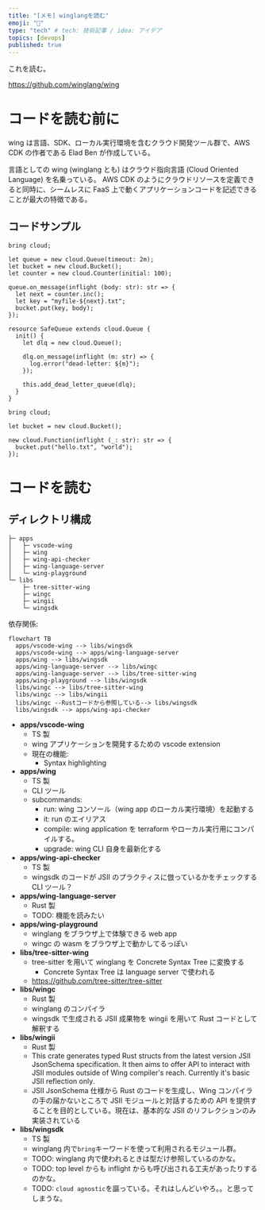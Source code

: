 ```yaml
---
title: "[メモ] winglangを読む"
emoji: "📝"
type: "tech" # tech: 技術記事 / idea: アイデア
topics: [devops]
published: true
---
```


これを読む。

https://github.com/winglang/wing

# コードを読む前に

wing は言語、SDK、ローカル実行環境を含むクラウド開発ツール群で、AWS CDK の作者である Elad Ben が作成している。

言語としての wing (winglang とも) はクラウド指向言語 (Cloud Oriented Language) を名乗っている。
AWS CDK のようにクラウドリソースを定義できると同時に、シームレスに FaaS 上で動くアプリケーションコードを記述できることが最大の特徴である。

## コードサンプル

```wing
bring cloud;

let queue = new cloud.Queue(timeout: 2m);
let bucket = new cloud.Bucket();
let counter = new cloud.Counter(initial: 100);

queue.on_message(inflight (body: str): str => {
  let next = counter.inc();
  let key = "myfile-${next}.txt";
  bucket.put(key, body);
});
```

```wing
resource SafeQueue extends cloud.Queue {
  init() {
    let dlq = new cloud.Queue();

    dlq.on_message(inflight (m: str) => {
      log.error("dead-letter: ${m}");
    });

    this.add_dead_letter_queue(dlq);
  }
}
```

```wing
bring cloud;

let bucket = new cloud.Bucket();

new cloud.Function(inflight (_: str): str => {
  bucket.put("hello.txt", "world");
});
```

# コードを読む

## ディレクトリ構成

```
├─ apps
│   ├─ vscode-wing
│   ├─ wing
│   ├─ wing-api-checker
│   ├─ wing-language-server
│   └─ wing-playground
└─ libs
    ├─ tree-sitter-wing
    ├─ wingc
    ├─ wingii
    └─ wingsdk
```

依存関係:

```mermaid
flowchart TB
  apps/vscode-wing --> libs/wingsdk
  apps/vscode-wing --> apps/wing-language-server
  apps/wing --> libs/wingsdk
  apps/wing-language-server --> libs/wingc
  apps/wing-language-server --> libs/tree-sitter-wing
  apps/wing-playground --> libs/wingsdk
  libs/wingc --> libs/tree-sitter-wing
  libs/wingc --> libs/wingii
  libs/wingc --Rustコードから参照している--> libs/wingsdk
  libs/wingsdk --> apps/wing-api-checker
```

- **apps/vscode-wing**
  - TS 製
  - wing アプリケーションを開発するための vscode extension
  - 現在の機能:
    - Syntax highlighting
- **apps/wing**
  - TS 製
  - CLI ツール
  - subcommands:
    - run: wing コンソール（wing app のローカル実行環境）を起動する
    - it: run のエイリアス
    - compile: wing application を terraform やローカル実行用にコンパイルする。
    - upgrade: wing CLI 自身を最新化する
- **apps/wing-api-checker**
  - TS 製
  - wingsdk のコードが JSII のプラクティスに倣っているかをチェックする CLI ツール？
- **apps/wing-language-server**
  - Rust 製
  - TODO: 機能を読みたい
- **apps/wing-playground**
  - winglang をブラウザ上で体験できる web app
  - wingc の wasm をブラウザ上で動かしてるっぽい
- **libs/tree-sitter-wing**
  - tree-sitter を用いて winglang を Concrete Syntax Tree に変換する
    - Concrete Syntax Tree は language server で使われる
  - https://github.com/tree-sitter/tree-sitter
- **libs/wingc**
  - Rust 製
  - winglang のコンパイラ
  - wingsdk で生成される JSII 成果物を wingii を用いて Rust コードとして解釈する
- **libs/wingii**
  - Rust 製
  - This crate generates typed Rust structs from the latest version JSII JsonSchema specification. It then aims to offer API to interact with JSII modules outside of Wing compiler's reach. Currently it's basic JSII reflection only.
  - JSII JsonSchema 仕様から Rust のコードを生成し、Wing コンパイラの手の届かないところで JSII モジュールと対話するための API を提供することを目的としている。現在は、基本的な JSII のリフレクションのみ実装されている
- **libs/wingsdk**
  - TS 製
  - winglang 内で`bring`キーワードを使って利用されるモジュール群。
  - TODO: winglang 内で使われるときは型だけ参照しているのかな。
  - TODO: top level からも inflight からも呼び出される工夫があったりするのかな。
  - TODO: `cloud agnostic`を謳っている。それはしんどいやろ。。と思ってしまうな。
